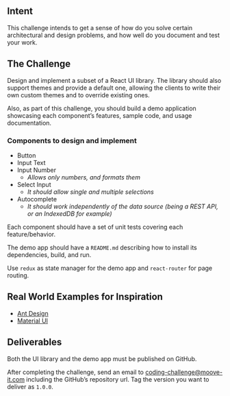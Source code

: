 ## Intent

This challenge intends to get a sense of how do you solve certain architectural and design
 problems, and how well do you document and test your work.

## The Challenge

Design and implement a subset of a React UI library. The library should also support themes and
provide a default one, allowing the clients to write their own custom themes and to override
existing ones.

Also, as part of this challenge, you should build a demo application showcasing each component’s features, sample code, and usage documentation.

### Components to design and implement

- Button
- Input Text
- Input Number
  - _Allows only numbers, and formats them_
- Select Input
  - _It should allow single and multiple selections_
- Autocomplete
  - _It should work independently of the data source (being a REST API, or an IndexedDB for example)_

Each component should have a set of unit tests covering each feature/behavior.

The demo app should have a `README.md` describing how to install its dependencies, build, and run.

Use `redux` as state manager for the demo app and `react-router` for page routing.

## Real World Examples for Inspiration

- [Ant Design](https://ant.design/docs/react/introduce)
- [Material UI](https://material-ui.com/)

## Deliverables

Both the UI library and the demo app must be published on GitHub.

After completing the challenge, send an email to coding-challenge@moove-it.com including the GitHub’s repository url. Tag the version you want to deliver as `1.0.0`.
